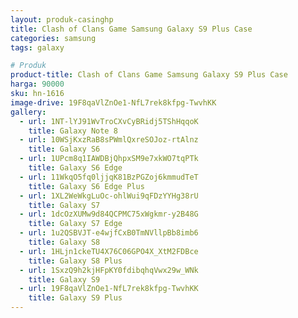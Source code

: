 ```yaml
---
layout: produk-casinghp
title: Clash of Clans Game Samsung Galaxy S9 Plus Case
categories: samsung
tags: galaxy

# Produk
product-title: Clash of Clans Game Samsung Galaxy S9 Plus Case
harga: 90000
sku: hn-1616
image-drive: 19F8qaVlZnOe1-NfL7rek8kfpg-TwvhKK
gallery:
  - url: 1NT-lYJ91WvTroCXvCyBRidj5TShHqqoK
    title: Galaxy Note 8
  - url: 10WSjKxzRaB8sPWmlQxreSOJoz-rtAlnz
    title: Galaxy S6
  - url: 1UPcm8q1IAWDBjQhpxSM9e7xkWO7tqPTk
    title: Galaxy S6 Edge
  - url: 11WkqO5fq0ljjqK81BzPGZoj6kmmudTeT
    title: Galaxy S6 Edge Plus
  - url: 1XL2WeWkgLuOc-ohlWui9qFDzYYHg38rU
    title: Galaxy S7
  - url: 1dcOzXUMw9d84QCPMC75xWgkmr-y2B48G
    title: Galaxy S7 Edge
  - url: 1u2QSBVJT-e4wjfCxB0TmNVllpBb8imb6
    title: Galaxy S8
  - url: 1HLjn1ckeTU4X76C06GPO4X_XtM2FDBce
    title: Galaxy S8 Plus
  - url: 1SxzQ9h2kjHFpKY0fdibqhqVwx29w_WNk
    title: Galaxy S9
  - url: 19F8qaVlZnOe1-NfL7rek8kfpg-TwvhKK
    title: Galaxy S9 Plus
---
```

